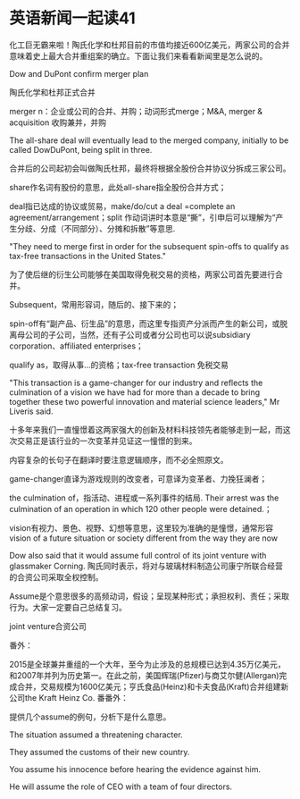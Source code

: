 # 英语新闻一起读41

化工巨无霸来啦！陶氏化学和杜邦目前的市值均接近600亿美元，两家公司的合并意味着史上最大合并重组案的确立。下面让我们来看看新闻里是怎么说的。

Dow and DuPont confirm merger plan

陶氏化学和杜邦正式合并

merger n：企业或公司的合并、并购；动词形式merge；M&A, merger & acquisition 收购兼并，并购

The all-share deal will eventually lead to the merged company, initially to be called DowDuPont, being split in three.

合并后的公司起初会叫做陶氏杜邦，最终将根据全股份合并协议分拆成三家公司。

share作名词有股份的意思，此处all-share指全股份合并方式；

deal指已达成的协议或贸易，make/do/cut a deal =complete an agreement/arrangement；split 作动词讲时本意是“撕”，引申后可以理解为“产生分歧、分成（不同部分）、分摊和拆散”等意思.

"They need to merge first in order for the subsequent spin-offs to qualify as tax-free transactions in the United States."

为了使后继的衍生公司能够在美国取得免税交易的资格，两家公司首先要进行合并。

Subsequent，常用形容词，随后的、接下来的；

spin-off有“副产品、衍生品”的意思，而这里专指资产分派而产生的新公司，或脱离母公司的子公司，当然，还有子公司或者分公司也可以说subsidiary corporation、affiliated enterprises；

qualify as，取得从事...的资格；tax-free transaction 免税交易

"This transaction is a game-changer for our industry and reflects the culmination of a vision we have had for more than a decade to bring together these two powerful innovation and material science leaders," Mr Liveris said.

十多年来我们一直憧憬着这两家强大的创新及材料科技领先者能够走到一起，而这次交易正是该行业的一次变革并见证这一憧憬的到来。

内容复杂的长句子在翻译时要注意逻辑顺序，而不必全照原文。

game-changer直译为游戏规则的改变者，可意译为变革者、力挽狂澜者；

the culmination of，指活动、进程或一系列事件的结局. Their arrest was the culmination of an operation in which 120 other people were detained.；

vision有视力、景色、视野、幻想等意思，这里较为准确的是憧憬，通常形容vision of a future situation or society different from the way they are now

Dow also said that it would assume full control of its joint venture with glassmaker Corning. 陶氏同时表示，将对与玻璃材料制造公司康宁所联合经营的合资公司采取全权控制。

Assume是个意思很多的高频动词，假设；呈现某种形式；承担权利、责任；采取行为。大家一定要自己总结复习。

joint venture合资公司

番外：

2015是全球兼并重组的一个大年，至今为止涉及的总规模已达到4.35万亿美元，和2007年并列为历史第一。在此之前，美国辉瑞\(Pfizer\)与商艾尔健\(Allergan\)完成合并，交易规模为1600亿美元；亨氏食品\(Heinz\)和卡夫食品\(Kraft\)合并组建新公司the Kraft Heinz Co. 番番外：

提供几个assume的例句，分析下是什么意思。

The situation assumed a threatening character.

They assumed the customs of their new country.

You assume his innocence before hearing the evidence against him.

He will assume the role of CEO with a team of four directors.

